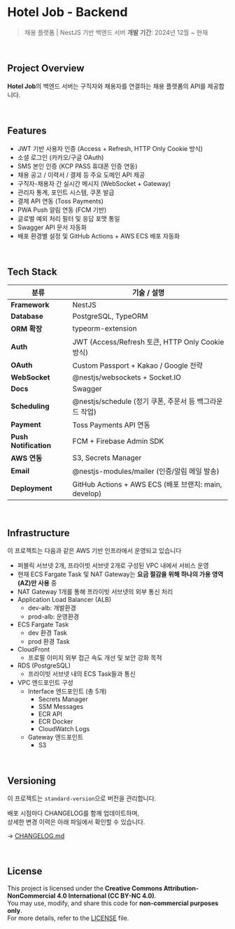 # Hotel Job - Backend

> 채용 플랫폼 | NestJS 기반 백엔드 서버
> **개발 기간**: 2024년 12월 ~ 현재

<br>

## Project Overview

**Hotel Job**의 백엔드 서버는 구직자와 채용자를 연결하는 채용 플랫폼의 API를 제공합니다.

<br>

## Features

- JWT 기반 사용자 인증 (Access + Refresh, HTTP Only Cookie 방식)
- 소셜 로그인 (카카오/구글 OAuth)
- SMS 본인 인증 (KCP PASS 휴대폰 인증 연동)
- 채용 공고 / 이력서 / 결제 등 주요 도메인 API 제공
- 구직자-채용자 간 실시간 메시지 (WebSocket + Gateway)
- 관리자 통계, 포인트 시스템, 쿠폰 발급
- 결제 API 연동 (Toss Payments)
- PWA Push 알림 연동 (FCM 기반)
- 글로벌 예외 처리 필터 및 응답 포맷 통일
- Swagger API 문서 자동화
- 배포 환경별 설정 및 GitHub Actions + AWS ECS 배포 자동화

<br>

## Tech Stack

| 분류                  | 기술 / 설명                                               |
| --------------------- | --------------------------------------------------------- |
| **Framework**         | NestJS                                                    |
| **Database**          | PostgreSQL, TypeORM                                       |
| **ORM 확장**          | typeorm-extension                    |
| **Auth**              | JWT (Access/Refresh 토큰, HTTP Only Cookie 방식)          |
| **OAuth**             | Custom Passport + Kakao / Google 전략                     |
| **WebSocket**         | @nestjs/websockets + Socket.IO                            |
| **Docs**              | Swagger           |
| **Scheduling**        | @nestjs/schedule (정기 쿠폰, 주문서 등 백그라운드 작업) |
| **Payment**           | Toss Payments API 연동                                    |
| **Push Notification** | FCM + Firebase Admin SDK                                  |
| **AWS 연동**          | S3, Secrets Manager                      |
| **Email**             | @nestjs-modules/mailer (인증/알림 메일 발송)     |
| **Deployment**        | GitHub Actions + AWS ECS (배포 브랜치: main, develop)     |


<br>

## Infrastructure

이 프로젝트는 다음과 같은 AWS 기반 인프라에서 운영되고 있습니다

- 퍼블릭 서브넷 2개, 프라이빗 서브넷 2개로 구성된 VPC 내에서 서비스 운영
- 현재 ECS Fargate Task 및 NAT Gateway는 **요금 절감을 위해 하나의 가용 영역(AZ)만 사용** 중
- NAT Gateway 1개를 통해 프라이빗 서브넷의 외부 통신 처리
- Application Load Balancer (ALB)
  - dev-alb: 개발환경
  - prod-alb: 운영환경
- ECS Fargate Task
  - dev 환경 Task
  - prod 환경 Task
- CloudFront
   - 프로필 이미지 외부 접근 속도 개선 및 보안 강화 목적
- RDS (PostgreSQL)
  - 프라이빗 서브넷 내의 ECS Task들과 통신
- VPC 엔드포인트 구성
  - Interface 엔드포인트 (총 5개)
    - Secrets Manager
    - SSM Messages
    - ECR API
    - ECR Docker
    - CloudWatch Logs
  - Gateway 엔드포인트
    - S3

 



<br>

## Versioning

이 프로젝트는 `standard-version`으로 버전을 관리합니다.

배포 시점마다 CHANGELOG를 함께 업데이트하며,  
상세한 변경 이력은 아래 파일에서 확인할 수 있습니다.

→ [CHANGELOG.md](./CHANGELOG.md)

<br>

## License

This project is licensed under the **Creative Commons Attribution-NonCommercial 4.0 International (CC BY-NC 4.0)**.  
You may use, modify, and share this code for **non-commercial purposes only**.  
For more details, refer to the [LICENSE](./LICENSE) file.
